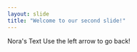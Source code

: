 ```yaml
---
layout: slide
title: "Welcome to our second slide!"
---
```

Nora's Text
Use the left arrow to go back!
